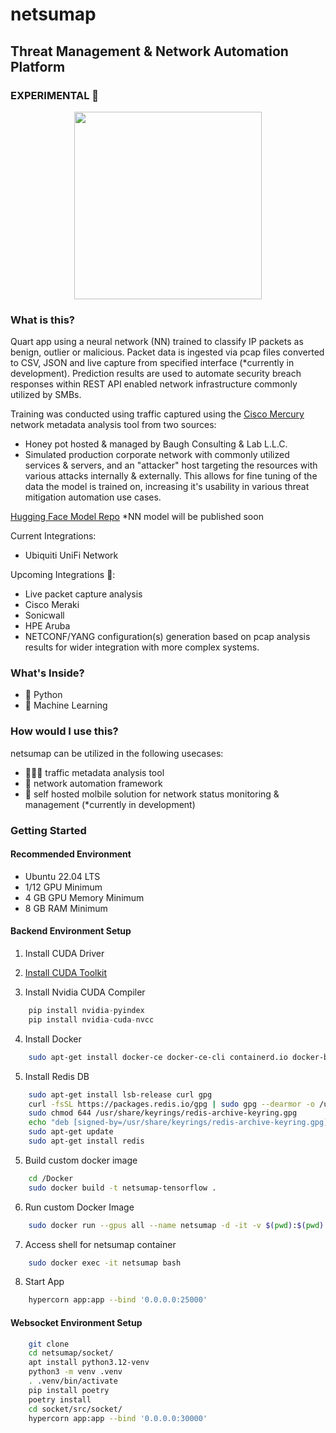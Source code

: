 # netsumap
## Threat Management & Network Automation Platform ##

### EXPERIMENTAL 🔬 

<p align="center">
  <img width="300" height="300" src="https://github.com/BCL-FOSS/net-con.ai/blob/experimental/netsumapicon.png?raw=true">
</p>

### What is this?
Quart app using a neural network (NN) trained to classify IP packets as benign, outlier or malicious. Packet data is ingested via pcap files converted to CSV, JSON and live capture from specified interface (*currently in development). Prediction results are used to automate security breach responses within REST API enabled network infrastructure commonly utilized by SMBs. 

Training was conducted using traffic captured using the [Cisco Mercury](https://github.com/cisco/mercury) network metadata analysis tool from two sources:
- Honey pot hosted & managed by Baugh Consulting & Lab L.L.C.
- Simulated production corporate network with commonly utilized services & servers, and an "attacker" host targeting the resources with various attacks internally & externally. This allows for fine tuning of the data the model is trained on, increasing it's usability in various threat mitigation automation use cases.

[Hugging Face Model Repo](https://huggingface.co/bclai) *NN model will be published soon

Current Integrations:
- Ubiquiti UniFi Network

Upcoming Integrations 👀:
- Live packet capture analysis
- Cisco Meraki
- Sonicwall
- HPE Aruba
- NETCONF/YANG configuration(s) generation based on pcap analysis results for wider integration with more complex systems. 

### What's Inside?
- 🐍 Python 
- 🧠 Machine Learning

### How would I use this?
netsumap can be utilized in the following usecases:
- 👨🏽‍💻 traffic metadata analysis tool
- 🤖 network automation framework
- 📱 self hosted molbile solution for network status monitoring & management (*currently in development)

### Getting Started

#### Recommended Environment
- Ubuntu 22.04 LTS
- 1/12 GPU Minimum
- 4 GB GPU Memory Minimum
- 8 GB RAM Minimum

#### Backend Environment Setup

1. Install CUDA Driver
2. [Install CUDA Toolkit](https://developer.nvidia.com/cuda-downloads?target_os=Linux&target_arch=x86_64&Distribution=Ubuntu&target_version=22.04&target_type=runfile_local)

3. Install Nvidia CUDA Compiler
```python
    pip install nvidia-pyindex
    pip install nvidia-cuda-nvcc
```
4. Install Docker
```bash
    sudo apt-get install docker-ce docker-ce-cli containerd.io docker-buildx-plugin docker-compose-plugin
``` 
5. Install Redis DB
```bash
    sudo apt-get install lsb-release curl gpg
    curl -fsSL https://packages.redis.io/gpg | sudo gpg --dearmor -o /usr/share/keyrings/redis-archive-keyring.gpg
    sudo chmod 644 /usr/share/keyrings/redis-archive-keyring.gpg
    echo "deb [signed-by=/usr/share/keyrings/redis-archive-keyring.gpg] https://packages.redis.io/deb $(lsb_release -cs) main" | sudo tee /etc/apt/sources.list.d/redis.list
    sudo apt-get update
    sudo apt-get install redis

```
5. Build custom docker image 
```bash
    cd /Docker
    sudo docker build -t netsumap-tensorflow .
```
6. Run custom Docker Image
```bash
    sudo docker run --gpus all --name netsumap -d -it -v $(pwd):$(pwd) -w $(pwd) docker.io/library/netsumap-tensorflow
```
7. Access shell for netsumap container
```bash
    sudo docker exec -it netsumap bash
```
8. Start App
```bash
    hypercorn app:app --bind '0.0.0.0:25000'
``` 

#### Websocket Environment Setup

```bash
    git clone 
    cd netsumap/socket/
    apt install python3.12-venv
    python3 -m venv .venv 
    . .venv/bin/activate
    pip install poetry 
    poetry install
    cd socket/src/socket/
    hypercorn app:app --bind '0.0.0.0:30000'
```









